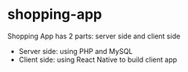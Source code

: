 # shopping-app
Shopping App has 2 parts: server side and client side
- Server side: using PHP and MySQL
- Client side: using React Native to build client app
